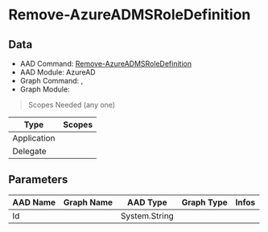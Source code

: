 # Remove-AzureADMSRoleDefinition

> 

## Data

+ AAD Command: [Remove-AzureADMSRoleDefinition](https://docs.microsoft.com/en-us/powershell/module/AzureAD/Remove-AzureADMSRoleDefinition)
+ AAD Module: AzureAD
+ Graph Command: [](), []()
+ Graph Module: 

> Scopes Needed (any one)

|Type|Scopes|
|---|---|
|Application||
|Delegate||

## Parameters

|AAD Name|Graph Name|AAD Type|Graph Type|Infos|
|---|---|---|---|---|
|Id||System.String|||

